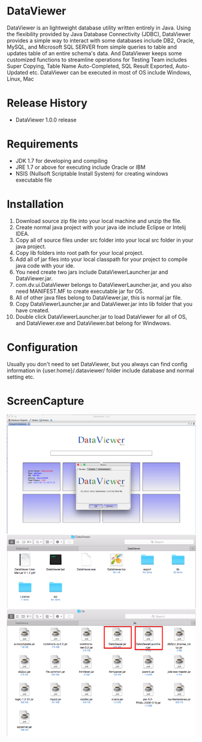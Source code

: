 # DataViewer
DataViewer is an lightweight database utility written entirely in Java. Using the flexibility provided by Java Database Connectivity (JDBC), DataViewer provides a simple way to interact with some databases include DB2, Oracle, MySQL, and Microsoft SQL SERVER from simple queries to table and updates table of an entire schema's data. And DataViewer keeps some customized functions to streamline operations for Testing Team includes Super Copying, Table Name Auto-Completed, SQL Result Exported, Auto-Updated etc. DataViewer can be executed in most of OS include Windows, Linux, Mac

# Release History
  - DataViewer 1.0.0 release

# Requirements
  - JDK 1.7 for developing and compiling
  - JRE 1.7 or above for executing include Oracle or IBM
  - NSIS (Nullsoft Scriptable Install System) for creating windows executable file

# Installation
  1. Download source zip file into your local machine and unzip the file.
  2. Create normal java project with your java ide include Eclipse or Intelij IDEA.
  3. Copy all of source files under src folder into your local src folder in your java project.
  4. Copy lib folders into root path for your local project.
  5. Add all of jar files into your local classpath for your project to compile java code with your ide.
  6. You need create two jars include DataViewerLauncher.jar and DataViewer.jar.
  7. com.dv.ui.DataViewer belongs to DataViewerLauncher.jar, and you also need MANIFEST.MF to create executable jar for OS.
  8. All of other java files belong to DataViewer.jar, this is normal jar file.
  9. Copy DataViewerLauncher.jar and DataViewer.jar into lib folder that you have created.
  10. Double click DataViewerLauncher.jar to load DataViewer for all of OS, and DataViewer.exe and DataViewer.bat belong for Windwows.

# Configuration
Usually you don't need to set DataViewer, but you always can find config information in {user.home}/.dataviewer/ folder include database and normal setting etc.

# ScreenCapture

![DataViewer UI](https://github.com/PandaSense/DataViewer/raw/master/screencapture/DataViewer_UI.png)
![DataViewer Path](https://github.com/PandaSense/DataViewer/raw/master/screencapture/DataViewer_path.png)
![DataViewer Lib Path](https://github.com/PandaSense/DataViewer/raw/master/screencapture/DataViewer_lib.png)

